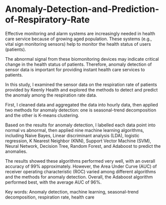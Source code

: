 # Anomaly-Detection-and-Prediction-of-Respiratory-Rate

Effective monitoring and alarm systems are increasingly needed in health care service because of growing aged population. These systems (e.g., vital sign monitoring sensors) help to monitor the health status of users (patients). 

The abnormal signal from these biomonitoring devices may indicate critical change in the health status of patients. Therefore, anomaly detection of sensor data is important for providing instant health care services to patients. 

In this study, I examined the sensor data on the respiration rate of patients provided by Keenly Health and explored the methods to detect and predict the anomaly among the respiration rate data. 

First, I cleaned data and aggregated the data into hourly data, then applied two methods for anomaly detection: one is seasonal-trend decomposition and the other is K-means clustering.  

Based on the results for anomaly detection, I labelled each data point into normal vs abnormal, then applied nine machine learning algorithms, including Naive Bayes, Linear discriminant analysis (LDA), logistic regression, K Nearest Neighbor (KNN), Support Vector Machine (SVM), Neural Network, Decision Tree, Random Forest,  and Adaboost to predict the anomalies. 

The results showed these algorithms performed very well, with an overall accuracy of 99% approximately. However, the Area Under Curve (AUC) of receiver operating characteristic (ROC) varied among different algorithms and the methods for anomaly detection. Overall, the Adaboost algorithm performed best, with the average AUC of 96%.



Key words: Anomaly detection, machine learning, seasonal-trend decomposition, respiration rate, health care


